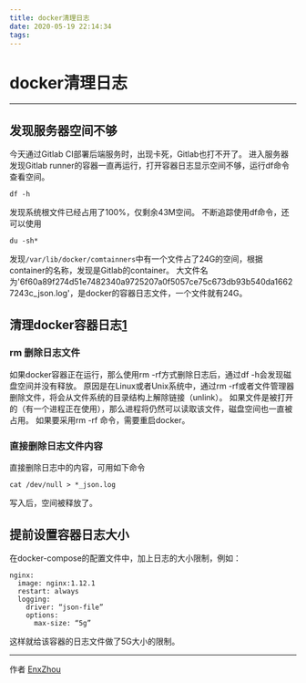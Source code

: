 ```yaml
---
title: docker清理日志
date: 2020-05-19 22:14:34
tags:
---
```


# docker清理日志
------

## 发现服务器空间不够

今天通过Gitlab CI部署后端服务时，出现卡死，Gitlab也打不开了。
进入服务器发现Gitlab runner的容器一直再运行，打开容器日志显示空间不够，运行df命令查看空间。
```shell
df -h
```
发现系统根文件已经占用了100%，仅剩余43M空间。
不断追踪使用df命令，还可以使用
```shell
du -sh*
```
发现`/var/lib/docker/comtainners`中有一个文件占了24G的空间，根据container的名称，发现是Gitlab的container。
大文件名为'6f60a89f274d51e7482340a9725207a0f5057ce75c673db93b540da16627243c_json.log'，是docker的容器日志文件，一个文件就有24G。

## 清理docker容器日志[1]

### rm 删除日志文件

如果docker容器正在运行，那么使用rm -rf方式删除日志后，通过df -h会发现磁盘空间并没有释放。
原因是在Linux或者Unix系统中，通过rm -rf或者文件管理器删除文件，将会从文件系统的目录结构上解除链接（unlink）。
如果文件是被打开的（有一个进程正在使用），那么进程将仍然可以读取该文件，磁盘空间也一直被占用。
如果要采用rm -rf 命令，需要重启docker。

### 直接删除日志文件内容

直接删除日志中的内容，可用如下命令
```shell
cat /dev/null > *_json.log
```
写入后，空间被释放了。

## 提前设置容器日志大小

在docker-compose的配置文件中，加上日志的大小限制，例如：
```shell
nginx: 
  image: nginx:1.12.1 
  restart: always 
  logging: 
    driver: “json-file” 
    options: 
      max-size: “5g”
```
这样就给该容器的日志文件做了5G大小的限制。

------

作者 [EnxZhou][2]

[1]: https://blog.csdn.net/yjk13703623757/article/details/80283729
[2]: https://enxzhou.github.io